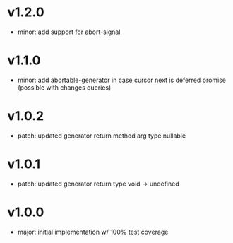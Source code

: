 # v1.2.0

- minor: add support for abort-signal

# v1.1.0

- minor: add abortable-generator in case cursor next is deferred promise (possible with changes queries)

# v1.0.2

- patch: updated generator return method arg type nullable

# v1.0.1

- patch: updated generator return type void -> undefined

# v1.0.0

- major: initial implementation w/ 100% test coverage
